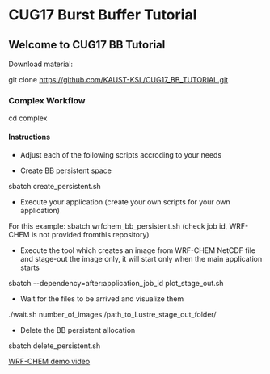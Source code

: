 # CUG17 Burst Buffer Tutorial

## Welcome to CUG17 BB Tutorial

Download material:

git clone https://github.com/KAUST-KSL/CUG17_BB_TUTORIAL.git


### Complex Workflow

cd complex

#### Instructions

* Adjust each of the following scripts accroding to your needs

* Create BB persistent space

sbatch create_persistent.sh

* Execute your application (create your own scripts for your own application)

For this example: sbatch wrfchem_bb_persistent.sh   (check job id, WRF-CHEM is not provided fromthis repository)

* Execute the tool which creates an image from WRF-CHEM NetCDF file and stage-out the image only, it will start only when the main application starts
 
 sbatch --dependency=after:application_job_id plot_stage_out.sh
 
 * Wait for the files to be arrived and visualize them
 
 ./wait.sh number_of_images /path_to_Lustre_stage_out_folder/
 
 * Delete the BB persistent allocation
 
 sbatch delete_persistent.sh
 
 [WRF-CHEM demo video](https://www.youtube.com/watch?v=C2g9SCX5fBo)

